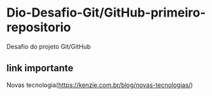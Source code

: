 # Dio-Desafio-Git/GitHub-primeiro-repositorio
Desafio do projeto Git/GitHub
## link importante 
Novas tecnologia(https://kenzie.com.br/blog/novas-tecnologias/)




